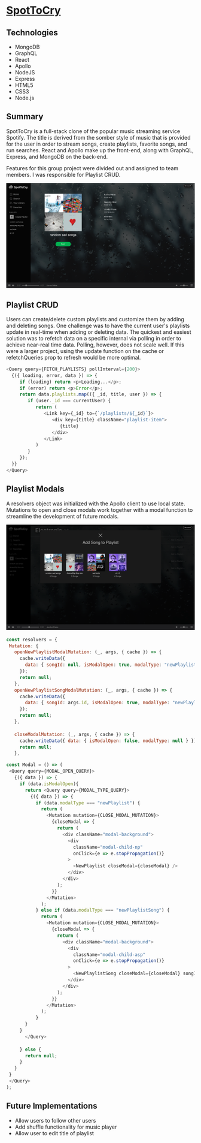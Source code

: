 # [SpotToCry](http://spottocry.herokuapp.com/#/)
 
## Technologies
 
* MongoDB
* GraphQL 
* React
* Apollo
* NodeJS
* Express
* HTML5
* CSS3
* Node.js
 
## Summary
 
SpotToCry is a full-stack clone of the popular music streaming service Spotify. The title is derived from the somber style of music that is provided for the user in order to stream songs, create playlists, favorite songs, and run searches. React and Apollo make up the front-end, along with GraphQL, Express, and MongoDB on the back-end.
 
Features for this group project were divided out and assigned to team members. I was responsible for Playlist CRUD.
 
 
<img src="client/public/assets/images/Screenshots/playlist.png">
 
## Playlist CRUD
 
Users can create/delete custom playlists and customize them by adding and deleting songs. One challenge was to have the current user's playlists update in real-time when adding or deleting data. The quickest and easiest solution was to refetch data on a specific internal via polling in order to achieve near-real time data. Polling, however, does not scale well. If this were a larger project, using the update function on the cache or refetchQueries prop to refresh would be more optimal. 
 
```javascript
<Query query={FETCH_PLAYLISTS} pollInterval={200}>
  {({ loading, error, data }) => {
     if (loading) return <p>Loading...</p>;
     if (error) return <p>Error</p>;
     return data.playlists.map(({ _id, title, user }) => {
        if (user._id === currentUser) {
           return (
              <Link key={_id} to={`/playlists/${_id}`}>
                 <div key={title} className="playlist-item">
                    {title}
                 </div>
              </Link>
           )
        }
     });
  }}
</Query>
```
## Playlist Modals
 
A resolvers object was initialized with the Apollo client to use local state. Mutations to open and close modals work together with a modal function to streamline the development of future modals. 
 
<img src="client/public/assets/images/Screenshots/add_song.png">
 
```javascript
const resolvers = {
 Mutation: {
   openNewPlaylistModalMutation: (_, args, { cache }) => {
     cache.writeData({
       data: { songId: null, isModalOpen: true, modalType: "newPlaylist" }
     });
     return null;
   },
   openNewPlaylistSongModalMutation: (_, args, { cache }) => {
     cache.writeData({
       data: { songId: args.id, isModalOpen: true, modalType: "newPlaylistSong" }
     });
     return null;
   },
 
   closeModalMutation: (_, args, { cache }) => {
     cache.writeData({ data: { isModalOpen: false, modalType: null } });
     return null;
   },
```
```javascript
const Modal = () => (
 <Query query={MODAL_OPEN_QUERY}>
   {({ data }) => {
     if (data.isModalOpen){
       return <Query query={MODAL_TYPE_QUERY}>
         {({ data }) => {
           if (data.modalType === "newPlaylist") {
             return (
               <Mutation mutation={CLOSE_MODAL_MUTATION}>
                 {closeModal => {
                   return (
                     <div className="modal-background">
                       <div
                         className="modal-child-np"
                         onClick={e => e.stopPropagation()}
                       >
                         <NewPlaylist closeModal={closeModal} />
                       </div>
                     </div>
                   );
                 }}
               </Mutation>
             );
           } else if (data.modalType === "newPlaylistSong") {
             return (
               <Mutation mutation={CLOSE_MODAL_MUTATION}>
                 {closeModal => {
                   return (
                     <div className="modal-background">
                       <div
                         className="modal-child-asp"
                         onClick={e => e.stopPropagation()}
                       >
                         <NewPlaylistSong closeModal={closeModal} songId={data.songId}/>
                       </div>
                     </div>
                   );
                 }}
               </Mutation>
             );
           }
       }        
     }
       </Query>
 
     } else {
       return null;
     }
   }
 }
 </Query>
);
```
 
## Future Implementations
 
* Allow users to follow other users
* Add shuffle functionality for music player
* Allow user to edit title of playlist